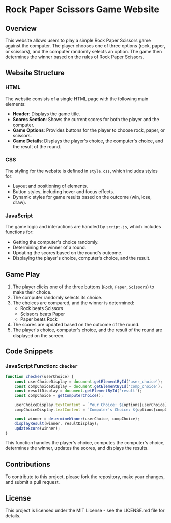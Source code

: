 # Rock Paper Scissors Game Website

## Overview

This website allows users to play a simple Rock Paper Scissors game against the computer. The player chooses one of three options (rock, paper, or scissors), and the computer randomly selects an option. The game then determines the winner based on the rules of Rock Paper Scissors.

## Website Structure

### HTML

The website consists of a single HTML page with the following main elements:

- **Header**: Displays the game title.
- **Scores Section**: Shows the current scores for both the player and the computer.
- **Game Options**: Provides buttons for the player to choose rock, paper, or scissors.
- **Game Details**: Displays the player's choice, the computer's choice, and the result of the round.

### CSS

The styling for the website is defined in `style.css`, which includes styles for:

- Layout and positioning of elements.
- Button styles, including hover and focus effects.
- Dynamic styles for game results based on the outcome (win, lose, draw).

### JavaScript

The game logic and interactions are handled by `script.js`, which includes functions for:

- Getting the computer's choice randomly.
- Determining the winner of a round.
- Updating the scores based on the round's outcome.
- Displaying the player's choice, computer's choice, and the result.

## Game Play

1. The player clicks one of the three buttons (`Rock`, `Paper`, `Scissors`) to make their choice.
2. The computer randomly selects its choice.
3. The choices are compared, and the winner is determined:
    - Rock beats Scissors
    - Scissors beats Paper
    - Paper beats Rock
4. The scores are updated based on the outcome of the round.
5. The player's choice, computer's choice, and the result of the round are displayed on the screen.

## Code Snippets

### JavaScript Function: `checker`

```javascript
function checker(userChoice) {
    const userChoiceDisplay = document.getElementById('user_choice');
    const compChoiceDisplay = document.getElementById('comp_choice');
    const resultDisplay = document.getElementById('result');
    const compChoice = getComputerChoice();

    userChoiceDisplay.textContent = `Your Choice: ${options[userChoice]}`;
    compChoiceDisplay.textContent = `Computer's Choice: ${options[compChoice]}`;

    const winner = determineWinner(userChoice, compChoice);
    displayResult(winner, resultDisplay);
    updateScore(winner);
}
```

This function handles the player's choice, computes the computer's choice, determines the winner, updates the scores, and displays the results.

## Contributions

To contribute to this project, please fork the repository, make your changes, and submit a pull request.

## License

This project is licensed under the MIT License - see the LICENSE.md file for details.